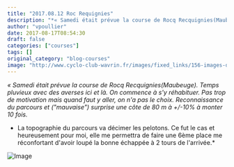 ```yaml
---
title: "2017.08.12 Roc Requignies"
description: "*« Samedi était prévue la course de Rocq Recquignies(Maubeuge). Temps pluvieux avec des averses ici et là. On commence à s'y réhabituer. Pas trop de motivation mais quand faut y aller, on n'a pas le choix. Reconnaissance du parcours et (\"mauvaise\") surprise une côte de 80 m à +/-10% à monter 10 fois.*"
author: "vpoullier"
date: 2017-08-17T08:54:30
draft: false
categories: ["courses"]
tags: []
original_category: "blog-courses"
image: "http://www.cyclo-club-wavrin.fr/images/fixed_links/156-images-d12d8780-w200.jpg"
---
```


*&laquo; Samedi &eacute;tait pr&eacute;vue la course de Rocq Recquignies(Maubeuge). Temps pluvieux avec des averses ici et l&agrave;. On commence &agrave; s'y r&eacute;habituer. Pas trop de motivation mais quand faut y aller, on n'a pas le choix. Reconnaissance du parcours et ("mauvaise") surprise une c&ocirc;te de 80 m &agrave; +/-10% &agrave; monter 10 fois.*

<!--more-->

* La topographie du parcours va décimer les pelotons. Ce fut le cas et heureusement pour moi, elle me permettra de faire une 6ème place me réconfortant d'avoir loupé la bonne échappée à 2 tours de l'arrivée.*

![Image](http://www.cyclo-club-wavrin.fr/images/fixed_links/156-fulltext-7b638329-w467-h350-no.jpg)